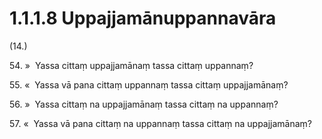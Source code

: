 

# 1.1.1.8 Uppajjamānuppannavāra





(14.)

54\. »  Yassa cittaṃ uppajjamānaṃ tassa cittaṃ uppannaṃ?

55\. «  Yassa vā pana cittaṃ uppannaṃ tassa cittaṃ uppajjamānaṃ?

56\. »  Yassa cittaṃ na uppajjamānaṃ tassa cittaṃ na uppannaṃ?

57\. «  Yassa vā pana cittaṃ na uppannaṃ tassa cittaṃ na uppajjamānaṃ?



